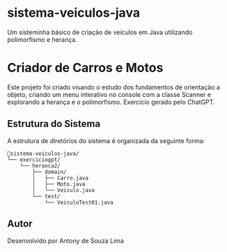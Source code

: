 # sistema-veiculos-java
Um sisteminha básico de criação de veículos em Java utilizando polimorfismo e herança.

# Criador de Carros e Motos
Este projeto foi criado visando o estudo dos fundamentos de orientação a objeto, criando um menu interativo no console com a classe Scanner e explorando a herança e o polimorfismo. Exercicio gerado pelo ChatGPT.

## Estrutura do Sistema

A estrutura de diretórios do sistema é organizada da seguinte forma:

```
📁sistema-veiculos-java/
└── exerciciogpt/
    └── heranca2/
        ├── domain/
        │   ├── Carro.java
        │   ├── Moto.java
        │   └── Veiculo.java
        └── test/
            └── VeiculoTest01.java
```

## Autor
Desenvolvido por Antony de Souza Lima
